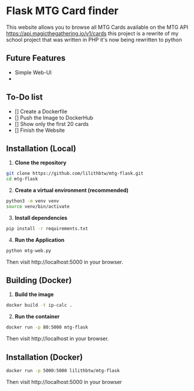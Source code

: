 # Flask MTG Card finder
This website allows you to browse all MTG Cards available on the MTG API https://api.magicthegathering.io/v1/cards this project is a rewrite of my school project that was written in PHP it's now being rewritten to python

## Future Features 
- Simple Web-UI
- 

## To-Do list
- [] Create a Dockerfile
- [] Push the Image to DockerHub
- [] Show only the first 20 cards
- [] Finish the Website

## Installation (Local)

1. **Clone the repository**
```bash
git clone https://github.com/lilithbtw/mtg-flask.git
cd mtg-flask
```

2. **Create a virtual environment (recommended)**

```bash
python3 -m venv venv
source venv/bin/activate
```

3. **Install dependencies**

```bash
pip install -r requirements.txt
```

4. **Run the Application**

```bash
python mtg-web.py
```

Then visit http://localhost:5000 in your browser.


## Building (Docker)

1. **Build the image**
```bash
docker build -t ip-calc .
```

2. **Run the container**

```bash
docker run -p 80:5000 mtg-flask
```

Then visit http://localhost in your browser.

## Installation (Docker)

```bash
docker run -p 5000:5000 lilithbtw/mtg-flask
```

Then visit http://localhost:5000 in your browser